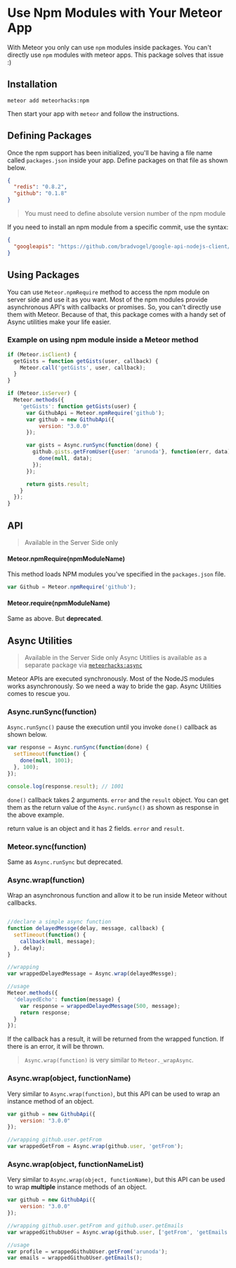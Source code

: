 # Use Npm Modules with Your Meteor App

With Meteor you only can use `npm` modules inside packages. You can't directly use `npm` modules with meteor apps. This package solves that issue :)

## Installation

```
meteor add meteorhacks:npm
```

Then start your app with `meteor` and follow the instructions.

## Defining Packages

Once the npm support has been initialized, you'll be having a file name called `packages.json` inside your app. Define packages on that file as shown below.

~~~json
{
  "redis": "0.8.2",
  "github": "0.1.8"
}
~~~

> You must need to define absolute version number of the npm module

If you need to install an npm module from a specific commit, use the syntax:

~~~json
{
  "googleapis": "https://github.com/bradvogel/google-api-nodejs-client/archive/d945dabf416d58177b0c14da64e0d6038f0cc47b.tar.gz"
}
~~~

## Using Packages

You can use `Meteor.npmRequire` method to access the npm module on server side and use it as you want. 
Most of the npm modules provide asynchronous API's with callbacks or promises. So, you can't directly use them with Meteor. Because of that, this package comes with a handy set of Async utilities make your life easier. 

### Example on using npm module inside a Meteor method

~~~js
if (Meteor.isClient) {
  getGists = function getGists(user, callback) {
    Meteor.call('getGists', user, callback);
  }
}

if (Meteor.isServer) {
  Meteor.methods({
    'getGists': function getGists(user) {
      var GithubApi = Meteor.npmRequire('github');
      var github = new GithubApi({
          version: "3.0.0"
      });

      var gists = Async.runSync(function(done) {
        github.gists.getFromUser({user: 'arunoda'}, function(err, data) {
          done(null, data);
        });
      });

      return gists.result;
    }
  });
}
~~~

## API
> Available in the Server Side only

#### Meteor.npmRequire(npmModuleName)

This method loads NPM modules you've specified in the `packages.json` file.

~~~js
var Github = Meteor.npmRequire('github');
~~~

#### Meteor.require(npmModuleName)
Same as above. But **deprecated**.

## Async Utilities
> Available in the Server Side only
> Async Utitlies is available as a separate package via [`meteorhacks:async`](https://github.com/meteorhacks/meteor-async)

Meteor APIs are executed synchronously. Most of the NodeJS modules works asynchronously. 
So we need a way to bride the gap. Async Utilities comes to rescue you.

### Async.runSync(function) 

`Async.runSync()` pause the execution until you invoke `done()` callback as shown below.

~~~js
var response = Async.runSync(function(done) {
  setTimeout(function() { 
    done(null, 1001);
  }, 100);
});

console.log(response.result); // 1001
~~~

`done()` callback takes 2 arguments. `error` and the `result` object. You can get them as the return value of the `Async.runSync()` as shown as response in the above example.

return value is an object and it has 2 fields. `error` and `result`.

### Meteor.sync(function)

Same as `Async.runSync` but deprecated. 

### Async.wrap(function) 

Wrap an asynchronous function and allow it to be run inside Meteor without callbacks.

~~~js

//declare a simple async function
function delayedMessge(delay, message, callback) {
  setTimeout(function() {
    callback(null, message);
  }, delay);
}

//wrapping
var wrappedDelayedMessage = Async.wrap(delayedMessge);

//usage
Meteor.methods({
  'delayedEcho': function(message) {
    var response = wrappedDelayedMessage(500, message);
    return response;
  }
});
~~~

If the callback has a result, it will be returned from the wrapped function. If there is an error, it will be thrown.

> `Async.wrap(function)` is very similar to `Meteor._wrapAsync`. 

### Async.wrap(object, functionName)

Very similar to `Async.wrap(function)`, 
but this API can be used to wrap an instance method of an object.

~~~js
var github = new GithubApi({
    version: "3.0.0"
});

//wrapping github.user.getFrom
var wrappedGetFrom = Async.wrap(github.user, 'getFrom');
~~~

### Async.wrap(object, functionNameList)

Very similar to `Async.wrap(object, functionName)`, 
but this API can be used to wrap **multiple** instance methods of an object.

~~~js
var github = new GithubApi({
    version: "3.0.0"
});

//wrapping github.user.getFrom and github.user.getEmails
var wrappedGithubUser = Async.wrap(github.user, ['getFrom', 'getEmails']);

//usage
var profile = wrappedGithubUser.getFrom('arunoda');
var emails = wrappedGithubUser.getEmails();
~~~
